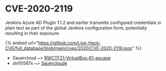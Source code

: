 # CVE-2020-2119

Jenkins Azure AD Plugin 1.1.2 and earlier transmits configured credentials in plain text as part of the global Jenkins configuration form, potentially resulting in their exposure.

{% embed url="https://github.com/Live-Hack-CVE/full_database/blob/main/cves/2020/CVE-2020-2119.json" %}


* Sauercloud ~> [RWCTF21-VirtualBox-61-escape](https://zeste.alice-snow.ru/2020/database/cve-2020-2119/rwctf21-virtualbox-61-escape-sauercloud)
* shi10587s ~> [Sauercloude](https://zeste.alice-snow.ru/2020/database/cve-2020-2119/sauercloude-shi10587s)